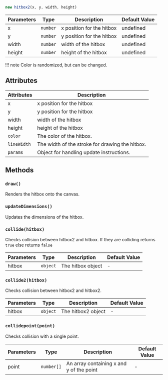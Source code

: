 ```js
new hitbox2(x, y, width, height)
```

| Parameters | Type        | Description                                                                 | Default Value |
|------------|-------------|-----------------------------------------------------------------------------|---------------|
| x          | `number`    |  x position for the hitbox                                                  | undefined     |
| y          | `number`    |  y position for the hitbox                                                  | undefined     |
| width      | `number`    |  width of the hitbox                                                        | undefined     |
| height     | `number`    |  height of the hitbox                                                       | undefined     |

!!! note
    Color is randomized, but can be changed.

## Attributes

| Attributes  | Description                                           |
|-------------|-------------------------------------------------------|
| x           |  x position for the hitbox                            |
| y           |  y position for the hitbox                            |
| width       |  width of the hitbox                                  |
| height      |  height of the hitbox                                 |
| `color`     | The color of the hitbox.                              |
| `lineWidth` | The width of the stroke for drawing the hitbox.       |
| `params`    | Object for handling update instructions.              |


## Methods

### `draw()`

Renders the hitbox onto the canvas.

### `updateDimensions()`

Updates the dimensions of the hitbox.

### `collide(hitbox)`

Checks collision between hitbox2 and hitbox. If they are colliding returns `true` else returns `false`

| Parameters          | Type      | Description                                       | Default Value  |
|---------------------|-----------|---------------------------------------------------|----------------|
| hitbox              | `object`  | The hitbox object                                 | -              |

### `collide2(hitbox)`

Checks collision between hitbox2 and hitbox2. 

| Parameters          | Type      | Description                                       | Default Value  |
|---------------------|-----------|---------------------------------------------------|----------------|
| hitbox              | `object`  | The hitbox2 object                                | -              |

### `collidepoint(point)`

Checks collision with a single point. 

| Parameters          | Type      | Description                                       | Default Value  |
|---------------------|-----------|---------------------------------------------------|----------------|
| point               | `number[]`| An array containing x and y of the point          | -              |



